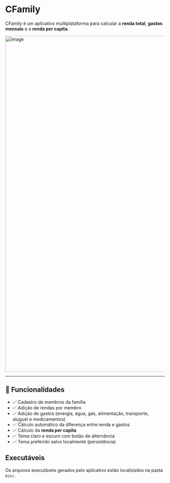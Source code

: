 # CFamily

CFamily é um aplicativo multiplataforma para calcular a **renda total**, **gastos mensais** e a **renda per capita**.

<img width="1704" height="1059" alt="image" src="https://github.com/user-attachments/assets/429721aa-4c57-485b-a7fd-80fa3b0acd2e" />

---

## 📱 Funcionalidades

- ✅ Cadastro de membros da família
- ✅ Adição de rendas por membro
- ✅ Adição de gastos (energia, água, gás, alimentação, transporte, aluguel e medicamentos)
- ✅ Cálculo automático da diferença entre renda e gastos
- ✅ Cálculo da **renda per capita**
- ✅ Tema claro e escuro com botão de alternância
- ✅ Tema preferido salvo localmente (persistência)

## Executáveis

Os arquivos executáveis gerados pelo aplicativo estão localizados na pasta `bin/`.




